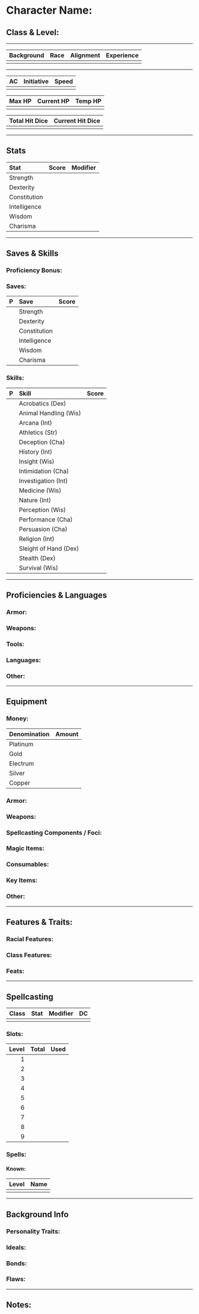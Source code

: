 # Character Name:

## Class & Level:

---

| Background | Race | Alignment | Experience |
| :--------: | :--: | :-------: | :--------: |
|            |      |           |            |

---

| AC  | Initiative | Speed |
| :-: | :--------: | :---: |
|     |            |       |

| Max HP | Current HP | Temp HP |
| -----: | ---------: | ------: |
|        |            |         |

| Total Hit Dice | Current Hit Dice |
| -------------: | ---------------: |
|                |                  |

---

## Stats

| Stat         | Score | Modifier |
| :----------- | ----: | -------: |
| Strength     |       |          |
| Dexterity    |       |          |
| Constitution |       |          |
| Intelligence |       |          |
| Wisdom       |       |          |
| Charisma     |       |          |

---

## Saves & Skills

### Proficiency Bonus:

### Saves:

|  P  | Save         | Score |
| :-: | :----------- | ----: |
|     | Strength     |       |
|     | Dexterity    |       |
|     | Constitution |       |
|     | Intelligence |       |
|     | Wisdom       |       |
|     | Charisma     |       |

### Skills:

|  P  | Skill                 | Score |
| :-: | :-------------------- | ----: |
|     | Acrobatics (Dex)      |       |
|     | Animal Handling (Wis) |       |
|     | Arcana (Int)          |       |
|     | Athletics (Str)       |       |
|     | Deception (Cha)       |       |
|     | History (Int)         |       |
|     | Insight (Wis)         |       |
|     | Intimidation (Cha)    |       |
|     | Investigation (Int)   |       |
|     | Medicine (Wis)        |       |
|     | Nature (Int)          |       |
|     | Perception (Wis)      |       |
|     | Performance (Cha)     |       |
|     | Persuasion (Cha)      |       |
|     | Religion (Int)        |       |
|     | Sleight of Hand (Dex) |       |
|     | Stealth (Dex)         |       |
|     | Survival (Wis)        |       |

---

## Proficiencies & Languages

### Armor:

### Weapons:

### Tools:

### Languages:

### Other:

---

## Equipment

### Money:

| Denomination | Amount |
| :----------- | -----: |
| Platinum     |        |
| Gold         |        |
| Electrum     |        |
| Silver       |        |
| Copper       |        |

### Armor:

### Weapons:

### Spellcasting Components / Foci:

### Magic Items:

### Consumables:

### Key Items:

### Other:

---

## Features & Traits:

### Racial Features:

### Class Features:

### Feats:

---

## Spellcasting

| Class | Stat | Modifier |  DC |
| :---- | ---: | -------: | --: |
|       |      |          |     |

### Slots:

| Level | Total | Used |
| ----: | ----: | ---: |
|     1 |       |      |
|     2 |       |      |
|     3 |       |      |
|     4 |       |      |
|     5 |       |      |
|     6 |       |      |
|     7 |       |      |
|     8 |       |      |
|     9 |       |      |

### Spells:

#### Known:

| Level | Name |
| ----: | :--- |
|       |      |

---

## Background Info

### Personality Traits:

### Ideals:

### Bonds:

### Flaws:

---

## Notes:
